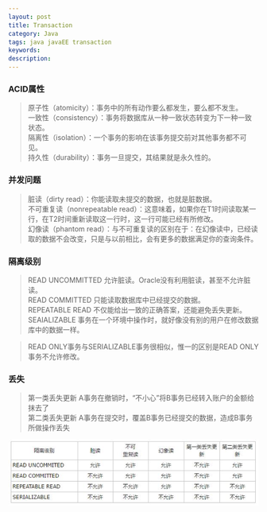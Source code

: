 ```yaml
---
layout: post
title: Transaction
category: Java
tags: java javaEE transaction
keywords:
description:
---
```


### ACID属性  

> 原子性（atomicity）：事务中的所有动作要么都发生，要么都不发生。  
> 一致性（consistency）：事务将数据库从一种一致状态转变为下一种一致状态。  
> 隔离性（isolation）：一个事务的影响在该事务提交前对其他事务都不可见。  
> 持久性（durability）：事务一旦提交，其结果就是永久性的。  

### 并发问题  

> 脏读（dirty read）：你能读取未提交的数据，也就是脏数据。  
> 不可重复读（nonrepeatable read）：这意味着，如果你在T1时间读取某一行，在T2时间重新读取这一行时，这一行可能已经有所修改。  
> 幻像读（phantom read）：与不可重复读的区别在于：在幻像读中，已经读取的数据不会改变，只是与以前相比，会有更多的数据满足你的查询条件。  

### 隔离级别  

> READ UNCOMMITTED 允许脏读。Oracle没有利用脏读，甚至不允许脏读。  
> READ COMMITTED 只能读取数据库中已经提交的数据。  
> REPEATABLE READ 不仅能给出一致的正确答案，还能避免丢失更新。  
> SEAIALIZABLE 事务在一个环境中操作时，就好像没有别的用户在修改数据库中的数据一样。  

> READ ONLY事务与SERIALIZABLE事务很相似，惟一的区别是READ ONLY事务不允许修改。  

### 丢失

> 第一类丢失更新 A事务在撤销时，“不小心”将B事务已经转入账户的金额给抹去了  
> 第二类丢失更新 A事务在提交时，覆盖B事务已经提交的数据，造成B事务所做操作丢失  

![1](/public/img/2016-06-13-Transaction-1.jpg)  